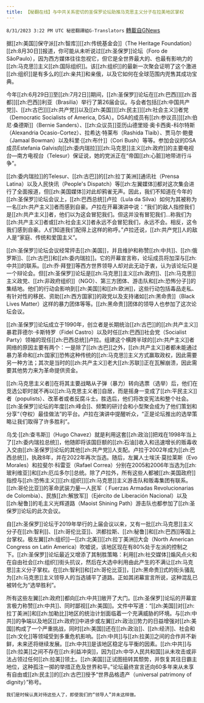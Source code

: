 ```yaml
---
title: 【秘翻在线】与中共关系密切的圣保罗论坛助推马克思主义分子在拉美地区掌权
---
```

`8/31/2023 3:22 PM UTC 秘密翻譯組G-Translators` [轉載自GNews](https://gnews.org/articles/1625957)

据[[zh:美国]]保守派[[zh:智库]][[zh:传统基金会]]（The Heritage Foundation）[[zh:8月30日]]报道，你可能从未听说过[[zh:圣保罗]]论坛（Foro de SãoPaulo），因为西方媒体往往忽视它，但它是全世界最大的、也最有影响力的[[zh:马克思]]主义[[zh:国际组织]]。该[[zh:组织]]的最新一次聚会证明了这个激进[[zh:组织]]是有多么的[[zh:亲共]]和亲俄，以及它如何在全球范围内兜售其成功宝典。

今年[[zh:6月29日]]至[[zh:7月2日]]期间，[[zh:圣保罗]]论坛在[[zh:巴西]][[zh:首都]][[zh:巴西]]利亚（Brasilia）举行了第26届会议。与会者包括[[zh:中国共产党]]、[[zh:古巴]][[zh:共产党]]以及[[zh:美国]][[zh:民主]][[zh:社会主义]]者党（Democratic Socialists of America, DSA）。DSA的成员有[[zh:参议员]][[zh:伯尼·桑德斯]]（Bernie Sanders）、[[zh:众议员]]亚历山德里娅·奥卡西奥\-科尔特斯（Alexandria Ocasio-Cortez）、拉希达·特莱布（Rashida Tlaib）、贾马尔·鲍曼（Jamaal Bowman）以及科里·[[zh:布什]]（Cori Bush）等等。参加会议的DSA成员Estefania Galvis向[[zh:委内瑞拉]][[zh:马克思]]主义[[zh:政府]]的主要电视台—南方电视台（Telesur）保证说，她的党派正在“帝国[[zh:心脏]]地带进行斗争”。

[[zh:委内瑞拉]]的Telesur、[[zh:古巴]]的[[zh:拉丁美洲]]通讯社（Prensa Latina）以及人民快讯（People's Dispatch）等[[zh:左翼媒体]]都对这次集会进行了全面报道，但[[zh:美国媒体]]对此却鸦雀无声。因此，我们不知道在今年的[[zh:圣保罗]]论坛会议上，[[zh:巴西总统]]卢拉（Lula da Silva）如何为其被称为一名[[zh:共产主义]]者而感到自豪。卢拉在开幕演讲中说：“我们的敌人指控我们是[[zh:共产主义]]者，他们以为这会冒犯我们。但这并没有冒犯我们…称我们为[[zh:共产主义]]者或[[zh:社会主义]]者永远不会冒犯我们，永远不会。相反，这令我们感到自豪。人们知道我们配得上这样的称呼。”卢拉还说，[[zh:共产党]]人的敌人是“家庭、传统和爱国主义”。

[[zh:圣保罗]]论坛会议经常抨击[[zh:美国]]，并且维护和称赞[[zh:中共]]、[[zh:俄罗斯]]、[[zh:古巴]]和[[zh:委内瑞拉]]。它的开幕宣言称，论坛成员将加深与[[zh:中共]]的联系。[[zh:乔·拜登]]等西方世界领导人却对此无动于衷，认为该论坛只是一个辩论会。但[[zh:圣保罗]]论坛是[[zh:马克思]]主义[[zh:政府]]、[[zh:马克思]]主义政党、[[zh:非政府组织]]（NGO）、第三方团体、游击队和[[zh:恐怖分子]]的集结地。他们的行动会影响到[[zh:美国]]和[[zh:欧洲]]，这些行动包括毒品走私、有针对性的移民、资助[[zh:西方国家]]的政党以及支持诸如[[zh:黑命贵]]（Black Lives Matter）这样的暴力团体等等。[[zh:黑命贵]]团体的领导人也参加了这次论坛会议。

[[zh:圣保罗]]论坛成立于1990年，创立者是长期统治[[zh:古巴]]的[[zh:共产主义]]暴君菲德尔·卡斯特罗（Fidel Castro）以及时任[[zh:巴西]]社会党（Socialist Party）领袖的现任[[zh:巴西总统]]卢拉。组建这个横跨半球的[[zh:共产主义]]者网络的原因主要有两个：一是除了[[zh:古巴]]之外，[[zh:共产主义]]者都未能通过暴力革命和[[zh:国家]]恐怖这种传统的[[zh:马克思]]主义方式赢取政权，因此需要另一种方法；其次是当时的[[zh:共产主义]]老大[[zh:苏联]]正在瓦解崩溃，因此需要其他势力来为革命提供资金。

[[zh:马克思主义者]]在将其主要战略从子弹（暴力）转向选票（选举）后，他们在竞选公职时就不再以[[zh:马克思主义者]]自居，而是摇身一变成了[[zh:平民主义]]者（populists）、改革者或者反腐斗士。胜选后，他们将改变宪法和整个社会。[[zh:圣保罗]]论坛的年度[[zh:峰会]]、频繁的研讨会和小型聚会成为了他们策划和分享“（夺权）最佳做法”的平台。卢拉在演讲中提醒听众，“正是论坛推出的选举策略让我们取得了许多胜利”。

乌戈·[[zh:查韦斯]]（Hugo Chavez）就是利用这套[[zh:政治]]把戏在1998年当上了[[zh:委内瑞拉总统]]，他随即将该国巨额的[[zh:石油]]收入和迅速增长的贩毒收入交由[[zh:圣保罗]]论坛的其他[[zh:共产党]]人支配。卢拉于2002年成为[[zh:巴西总统]]，执政8年，并在2022年再次当选。随后，左翼人士埃沃·莫拉莱斯（Evo Morales）和拉斐尔·科雷亚（Rafael Correa）分别在2005和2006年当选为[[zh:玻利维亚]]和[[zh:厄瓜多尔]]总统。除了卢拉外，所有这些人都被[[zh:美国政府]]指控与[[zh:恐怖主义]][[zh:组织]][[zh:马克思]]主义游击队和贩毒集团有联系。[[zh:哥伦比亚]]的革命武装力量—人民军（ Fuerzas Armadas Revolucionarias de Colombia）、民族[[zh:解放军]]（Ejército de Liberación Nacional）以及[[zh:秘鲁]]的毛主义光辉道路（Maoist Shining Path）游击队也都参加了[[zh:圣保罗]]论坛的此次会议。

自[[zh:圣保罗]]论坛于2019年举行的上届会议以来，又有一批[[zh:马克思]]主义分子在[[zh:智利]]、[[zh:哥伦比亚]]、洪都拉斯、[[zh:秘鲁]]和[[zh:巴西]]等国上台掌权。极左翼[[zh:组织]]—[[zh:北美]][[zh:拉丁美洲]]大会（North American Congress on Latin America）吹嘘说，该地区现在有80%处于左派的控制之下。[[zh:圣保罗]]论坛最近又增添了其制胜策略：利用[[zh:社交媒体]]煽风点火和在自由社会[[zh:组织]]街头抗议，然后在大选中利用由此产生的不满让[[zh:马克思]]主义分子掌权。在[[zh:智利]]和[[zh:哥伦比亚]]，[[zh:黑命贵]]式的街头骚乱为[[zh:马克思]]主义领导人的当选铺平了道路。正如其闭幕宣言所说，这种混乱已被转化为“选举胜利”。

所有这些左翼[[zh:政府]]都向[[zh:中共]]敞开了大门。[[zh:圣保罗]]论坛的开幕宣言极力称赞[[zh:中共]]、同时鄙视[[zh:美国]]。文件中写道：“[[zh:美国]]对[[zh:拉丁美洲]]和[[zh:加勒比]]地区的统治计划面临着一个充满威胁的环境。与[[zh:中共]]的争端以及地区[[zh:政府]]中进步或左翼[[zh:政治]]势力的日益增强对[[zh:美国]]构成了一个严重挑战，同时[[zh:美国]]还在[[zh:政治]]、[[zh:经济]]、社会和[[zh:文化]]等领域受到多重危机影响。[[zh:中共]]与[[zh:拉美]]之间的合作并不新鲜，未来还将继续发展。[[zh:中共]]是该地区稳定与平衡的因素。[[zh:中共]]与[[zh:拉美]]之间不存在[[zh:利益冲突]]，因为[[zh:中华人民共和国]]从未攻击或非法占领过任何[[zh:拉美]]领土。[[zh:美国]]正试图扭转其颓势，并恢复其往日霸主地位，这种孤注一掷的举措正危及世界和平。”论坛最终宣言还向60多年来从未享有自由或[[zh:民主]]的[[zh:古巴]]授予“世界品格遗产（universal patrimony of dignity）”称号。

    我们是时候认真对待这些人了，即使我们的“领导人”并未这样做。
